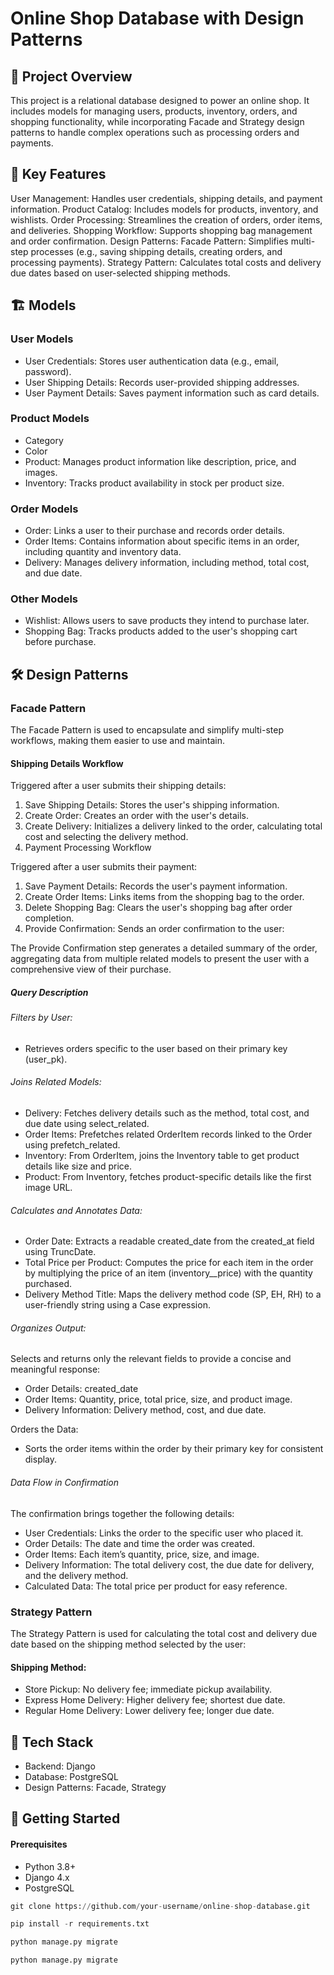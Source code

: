 # Online Shop Database with Design Patterns

## 📖 Project Overview

This project is a relational database designed to power an online shop. It includes models for managing users, products, inventory, orders, and shopping functionality, while incorporating Facade and Strategy design patterns to handle complex operations such as processing orders and payments.

## 🌟 Key Features
User Management: Handles user credentials, shipping details, and payment information.
Product Catalog: Includes models for products, inventory, and wishlists.
Order Processing: Streamlines the creation of orders, order items, and deliveries.
Shopping Workflow: Supports shopping bag management and order confirmation.
Design Patterns:
Facade Pattern: Simplifies multi-step processes (e.g., saving shipping details, creating orders, and processing payments).
Strategy Pattern: Calculates total costs and delivery due dates based on user-selected shipping methods.

## 🏗️ Models
### User Models
- User Credentials: Stores user authentication data (e.g., email, password).
- User Shipping Details: Records user-provided shipping addresses.
- User Payment Details: Saves payment information such as card details.
### Product Models
- Category
- Color
- Product: Manages product information like description, price, and images.
- Inventory: Tracks product availability in stock per product size.
### Order Models
- Order: Links a user to their purchase and records order details.
- Order Items: Contains information about specific items in an order, including quantity and inventory data.
- Delivery: Manages delivery information, including method, total cost, and due date.
### Other Models
- Wishlist: Allows users to save products they intend to purchase later.
- Shopping Bag: Tracks products added to the user's shopping cart before purchase.
## 🛠️ Design Patterns
### Facade Pattern
The Facade Pattern is used to encapsulate and simplify multi-step workflows, making them easier to use and maintain.

#### Shipping Details Workflow
Triggered after a user submits their shipping details:

1. Save Shipping Details: Stores the user's shipping information.
2. Create Order: Creates an order with the user's details.
3. Create Delivery: Initializes a delivery linked to the order, calculating total cost and selecting the delivery method.
4. Payment Processing Workflow

Triggered after a user submits their payment:

1. Save Payment Details: Records the user's payment information.
2. Create Order Items: Links items from the shopping bag to the order.
3. Delete Shopping Bag: Clears the user's shopping bag after order completion.
4. Provide Confirmation: Sends an order confirmation to the user:

The Provide Confirmation step generates a detailed summary of the order, aggregating data from multiple related models to present the user with a comprehensive view of their purchase.

##### Query Description

###### Filters by User:
- Retrieves orders specific to the user based on their primary key (user_pk).
  
###### Joins Related Models:
- Delivery: Fetches delivery details such as the method, total cost, and due date using select_related.
- Order Items: Prefetches related OrderItem records linked to the Order using prefetch_related.
- Inventory: From OrderItem, joins the Inventory table to get product details like size and price.
- Product: From Inventory, fetches product-specific details like the first image URL.
  
###### Calculates and Annotates Data:
- Order Date: Extracts a readable created_date from the created_at field using TruncDate.
- Total Price per Product: Computes the price for each item in the order by multiplying the price of an item (inventory__price) with the quantity purchased.
- Delivery Method Title: Maps the delivery method code (SP, EH, RH) to a user-friendly string using a Case expression.

###### Organizes Output:
Selects and returns only the relevant fields to provide a concise and meaningful response:
- Order Details: created_date
- Order Items: Quantity, price, total price, size, and product image.
- Delivery Information: Delivery method, cost, and due date.
  
Orders the Data:
- Sorts the order items within the order by their primary key for consistent display.

######  Data Flow in Confirmation
The confirmation brings together the following details:

- User Credentials: Links the order to the specific user who placed it.
- Order Details: The date and time the order was created.
- Order Items: Each item’s quantity, price, size, and image.
- Delivery Information: The total delivery cost, the due date for delivery, and the delivery method.
- Calculated Data: The total price per product for easy reference.

### Strategy Pattern
The Strategy Pattern is used for calculating the total cost and delivery due date based on the shipping method selected by the user:

#### Shipping Method:
- Store Pickup: No delivery fee; immediate pickup availability.
- Express Home Delivery: Higher delivery fee; shortest due date.
- Regular Home Delivery: Lower delivery fee; longer due date.

## 🧰 Tech Stack
- Backend: Django
- Database: PostgreSQL
- Design Patterns: Facade, Strategy

## 🔗 Getting Started
#### Prerequisites
- Python 3.8+
- Django 4.x
- PostgreSQL

``` python
git clone https://github.com/your-username/online-shop-database.git
```

``` python
pip install -r requirements.txt
```

``` python
python manage.py migrate
```

``` python
python manage.py migrate
```
